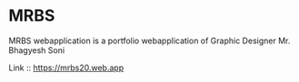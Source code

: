 # MRBS
MRBS webapplication is a portfolio webapplication of Graphic Designer Mr. Bhagyesh Soni

Link :: https://mrbs20.web.app
